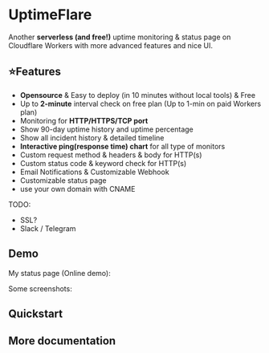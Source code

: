 # UptimeFlare
Another **serverless (and free!)** uptime monitoring & status page on Cloudflare Workers with more advanced features and nice UI.

## ⭐Features

- **Opensource** & Easy to deploy (in 10 minutes without local tools) & Free
- Up to **2-minute** interval check on free plan (Up to 1-min on paid Workers plan)
- Monitoring for **HTTP/HTTPS/TCP port**
- Show 90-day uptime history and uptime percentage
- Show all incident history & detailed timeline
- **Interactive ping(response time) chart** for all type of monitors
- Custom request method & headers & body for HTTP(s)
- Custom status code & keyword check for HTTP(s)
- Email Notifications & Customizable Webhook 
- Customizable status page
- use your own domain with CNAME

TODO:
- SSL?
- Slack / Telegram

## Demo
My status page (Online demo): 

Some screenshots: 

## Quickstart


## More documentation


